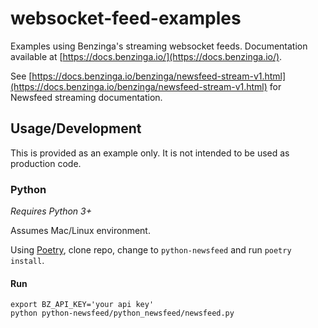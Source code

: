 # websocket-feed-examples
Examples using Benzinga's streaming websocket feeds. Documentation available at [https://docs.benzinga.io/](https://docs.benzinga.io/). 

See [https://docs.benzinga.io/benzinga/newsfeed-stream-v1.html](https://docs.benzinga.io/benzinga/newsfeed-stream-v1.html) for Newsfeed streaming documentation.

## Usage/Development

This is provided as an example only. It is not intended to be used as production code.

### Python

*Requires Python 3+*

Assumes Mac/Linux environment.

Using [Poetry](https://python-poetry.org/docs/), clone repo, change to `python-newsfeed` and run `poetry install`.

#### Run

```
export BZ_API_KEY='your api key'
python python-newsfeed/python_newsfeed/newsfeed.py
```
